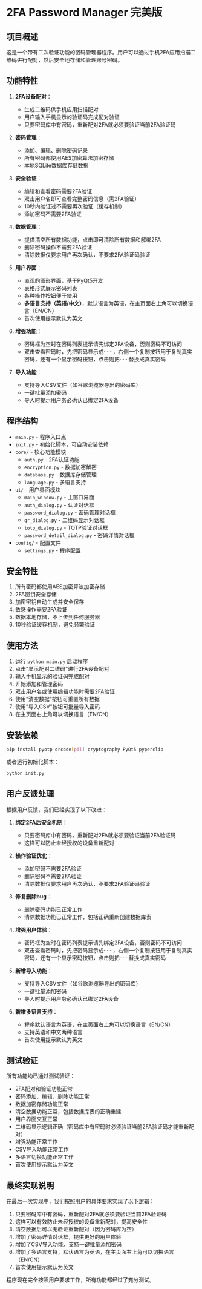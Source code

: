 # 2FA Password Manager 完美版

## 项目概述

这是一个带有二次验证功能的密码管理器程序。用户可以通过手机2FA应用扫描二维码进行配对，然后安全地存储和管理账号密码。

## 功能特性

1. **2FA设备配对**：
   - 生成二维码供手机应用扫描配对
   - 用户输入手机显示的验证码完成配对验证
   - 只要密码库中有密码，重新配对2FA就必须要验证当前2FA验证码

2. **密码管理**：
   - 添加、编辑、删除密码记录
   - 所有密码都使用AES加密算法加密存储
   - 本地SQLite数据库存储数据

3. **安全验证**：
   - 编辑和查看密码需要2FA验证
   - 双击用户名即可查看完整密码信息（需2FA验证）
   - 10秒内验证过不需要再次验证（缓存机制）
   - 添加密码不需要2FA验证

4. **数据管理**：
   - 提供清空所有数据功能，点击即可清除所有数据和解绑2FA
   - 删除密码操作不需要2FA验证
   - 清除数据仅要求用户再次确认，不要求2FA验证码验证

5. **用户界面**：
   - 直观的图形界面，基于PyQt5开发
   - 表格形式展示密码列表
   - 各种操作按钮便于使用
   - **多语言支持（英语/中文）**，默认语言为英语，在主页面右上角可以切换语言（EN/CN）
   - 首次使用提示默认为英文

6. **增强功能**：
   - 密码框为空时在密码列表提示请先绑定2FA设备，否则密码不可访问
   - 双击查看密码时，先把密码显示成······，右侧一个复制按钮用于复制真实密码，还有一个显示密码按钮，点击则把······替换成真实密码

7. **导入功能**：
   - 支持导入CSV文件（如谷歌浏览器导出的密码库）
   - 一键批量添加密码
   - 导入时提示用户务必确认已绑定2FA设备

## 程序结构

- `main.py` - 程序入口点
- `init.py` - 初始化脚本，可自动安装依赖
- `core/` - 核心功能模块
  - `auth.py` - 2FA认证功能
  - `encryption.py` - 数据加密解密
  - `database.py` - 数据库存储管理
  - `language.py` - 多语言支持
- `ui/` - 用户界面模块
  - `main_window.py` - 主窗口界面
  - `auth_dialog.py` - 认证对话框
  - `password_dialog.py` - 密码管理对话框
  - `qr_dialog.py` - 二维码显示对话框
  - `totp_dialog.py` - TOTP验证对话框
  - `password_detail_dialog.py` - 密码详情对话框
- `config/` - 配置文件
  - `settings.py` - 程序配置

## 安全特性

1. 所有密码都使用AES加密算法加密存储
2. 2FA密钥安全存储
3. 加密密钥自动生成并安全保存
4. 敏感操作需要2FA验证
5. 数据本地存储，不上传到任何服务器
6. 10秒验证缓存机制，避免频繁验证

## 使用方法

1. 运行 `python main.py` 启动程序
2. 点击"显示配对二维码"进行2FA设备配对
3. 输入手机显示的验证码完成配对
4. 开始添加和管理密码
5. 双击用户名或使用编辑功能时需要2FA验证
6. 使用"清空数据"按钮可重置所有数据
7. 使用"导入CSV"按钮可批量导入密码
8. 在主页面右上角可以切换语言（EN/CN）

## 安装依赖

```bash
pip install pyotp qrcode[pil] cryptography PyQt5 pyperclip
```

或者运行初始化脚本：

```bash
python init.py
```

## 用户反馈处理

根据用户反馈，我们已经实现了以下改进：

1. **绑定2FA后安全机制**：
   - 只要密码库中有密码，重新配对2FA就必须要验证当前2FA验证码
   - 这样可以防止未经授权的设备重新配对

2. **操作验证优化**：
   - 添加密码不需要2FA验证
   - 删除密码不需要2FA验证
   - 清除数据仅要求用户再次确认，不要求2FA验证码验证

3. **修复删除bug**：
   - 删除密码功能已正常工作
   - 清除数据功能已正常工作，包括正确重新创建数据库表

4. **增强用户体验**：
   - 密码框为空时在密码列表提示请先绑定2FA设备，否则密码不可访问
   - 双击查看密码时，先把密码显示成······，右侧一个复制按钮用于复制真实密码，还有一个显示密码按钮，点击则把······替换成真实密码

5. **新增导入功能**：
   - 支持导入CSV文件（如谷歌浏览器导出的密码库）
   - 一键批量添加密码
   - 导入时提示用户务必确认已绑定2FA设备

6. **新增多语言支持**：
   - 程序默认语言为英语，在主页面右上角可以切换语言（EN/CN）
   - 支持英语和中文两种语言
   - 首次使用提示默认为英文

## 测试验证

所有功能均已通过测试验证：
- 2FA配对和验证功能正常
- 密码添加、编辑、删除功能正常
- 数据加密存储功能正常
- 清空数据功能正常，包括数据库表的正确重建
- 用户界面交互正常
- 二维码显示逻辑正确（密码库中有密码时必须验证当前2FA验证码才能重新配对）
- 增强功能正常工作
- CSV导入功能正常工作
- 多语言切换功能正常工作
- 首次使用提示默认为英文

## 最终实现说明

在最后一次实现中，我们按照用户的具体要求实现了以下逻辑：
1. 只要密码库中有密码，重新配对2FA就必须要验证当前2FA验证码
2. 这样可以有效防止未经授权的设备重新配对，提高安全性
3. 清空数据后可以无验证重新配对（因为密码库为空）
4. 增加了密码详情对话框，提供更好的用户体验
5. 增加了CSV导入功能，支持一键批量添加密码
6. 增加了多语言支持，默认语言为英语，在主页面右上角可以切换语言（EN/CN）
7. 首次使用提示默认为英文

程序现在完全按照用户要求工作，所有功能都经过了充分测试。

